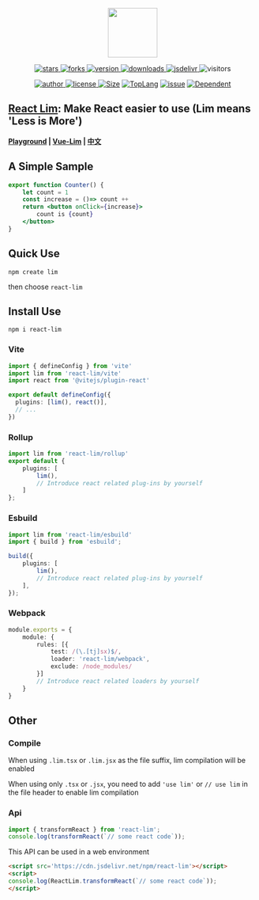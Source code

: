 <!--
 * @Author: chenzhongsheng
 * @Date: 2024-04-30 11:57:26
 * @Description: Coding something
-->

<p align="center">
    <img src='https://shiyix.cn/images/react.svg' width='100px'/>
</p> 

<p align="center">
    <a href="https://www.github.com/lim-f/react-lim/stargazers" target="_black">
        <img src="https://img.shields.io/github/stars/lim-f/react-lim?logo=github" alt="stars" />
    </a>
    <a href="https://www.github.com/lim-f/react-lim/network/members" target="_black">
        <img src="https://img.shields.io/github/forks/lim-f/react-lim?logo=github" alt="forks" />
    </a>
    <a href="https://www.npmjs.com/package/react-lim" target="_black">
        <img src="https://img.shields.io/npm/v/react-lim?logo=npm" alt="version" />
    </a>
    <a href="https://www.npmjs.com/package/react-lim" target="_black">
        <img src="https://img.shields.io/npm/dm/react-lim?color=%23ffca28&logo=npm" alt="downloads" />
    </a>
    <a href="https://www.jsdelivr.com/package/npm/react-lim" target="_black">
        <img src="https://data.jsdelivr.com/v1/package/npm/react-lim/badge" alt="jsdelivr" />
    </a>
    <img src="https://shiyix.cn/api2/util/badge/stat?c=Visitors-reactlim" alt="visitors">
</p>

<p align="center">
    <a href="https://github.com/theajack" target="_black">
        <img src="https://img.shields.io/badge/Author-%20theajack%20-7289da.svg?&logo=github" alt="author" />
    </a>
    <a href="https://www.github.com/lim-f/react-lim/blob/master/LICENSE" target="_black">
        <img src="https://img.shields.io/github/license/lim-f/react-lim?color=%232DCE89&logo=github" alt="license" />
    </a>
    <a href="https://cdn.jsdelivr.net/npm/react-lim"><img src="https://img.shields.io/bundlephobia/minzip/react-lim.svg" alt="Size"></a>
    <a href="https://github.com/lim-f/react-lim/search?l=javascript"><img src="https://img.shields.io/github/languages/top/lim-f/react-lim.svg" alt="TopLang"></a>
    <a href="https://github.com/lim-f/react-lim/issues"><img src="https://img.shields.io/github/issues-closed/lim-f/react-lim.svg" alt="issue"></a>
    <a href="https://www.github.com/lim-f/react-lim"><img src="https://img.shields.io/librariesio/dependent-repos/npm/react-lim.svg" alt="Dependent"></a>
</p>

## [React Lim](https://github.com/lim-f/react-lim): Make React easier to use (Lim means 'Less is More')


**[Playground](https://lim-f.github.io/playground/#8) | [Vue-Lim](https://github.com/lim-f/vue-lim) | [中文](https://github.com/lim-f/react-lim/blob/master/README.cn.md)**


## A Simple Sample

```jsx
export function Counter() {
    let count = 1
    const increase = ()=> count ++
    return <button onClick={increase}>
        count is {count}
    </button>
}
```

## Quick Use

```
npm create lim
```

then choose `react-lim`

## Install Use

```
npm i react-lim
```

### Vite

```ts
import { defineConfig } from 'vite'
import lim from 'react-lim/vite'
import react from '@vitejs/plugin-react'

export default defineConfig({
  plugins: [lim(), react()],
  // ...
})
```

### Rollup

```ts
import lim from 'react-lim/rollup'
export default {
    plugins: [
        lim(),
        // Introduce react related plug-ins by yourself
    ]
};
```

### Esbuild

```ts
import lim from 'react-lim/esbuild'
import { build } from 'esbuild';

build({
    plugins: [
        lim(),
        // Introduce react related plug-ins by yourself
    ],
});
```

### Webpack

```ts
module.exports = {
    module: {
        rules: [{
            test: /(\.[tj]sx)$/,
            loader: 'react-lim/webpack',
            exclude: /node_modules/
        }]
        // Introduce react related loaders by yourself
    }
}
```

## Other

### Compile

When using `.lim.tsx` or `.lim.jsx` as the file suffix, lim compilation will be enabled

When using only `.tsx` or `.jsx`, you need to add `'use lim'` or `// use lim` in the file header to enable lim compilation

### Api

```js
import { transformReact } from 'react-lim';
console.log(transformReact(`// some react code`));
```

This API can be used in a web environment

```html
<script src='https://cdn.jsdelivr.net/npm/react-lim'></script>
<script>
console.log(ReactLim.transformReact(`// some react code`));
</script>
```



